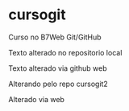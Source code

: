 # cursogit
Curso no B7Web Git/GitHub

Texto alterado no repositorio local

Texto alterado via github web

Alterando pelo repo cursogit2

Alterado via web
